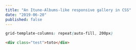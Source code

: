 ```yaml
---
title: "An Itune-Albums-like responsive gallery in CSS"
date: "2019-06-20"
published: false
---
```


```css
grid-template-columns: repeat(auto-fill, 200px)
```

```html
<div class="test">toto</div>
```